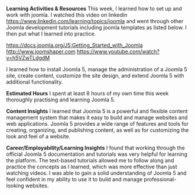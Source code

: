**Learning Activities & Resources**
This week, I learned how to set up and work with joomla. I watched this video on linkedin https://www.linkedin.com/learning/topics/joomla and 
went through other Joomla development tutorials including joomla templates as listed below. I then put what I learned into practice.

https://docs.joomla.org/J5:Getting_Started_with_Joomla
http://www.joomshaper.com
https://www.youtube.com/watch?v=h5VZwTLdgdM


I learned how to install Joomla 5, manage the administration of a Joomla 5 site, create content, customize the site design, and extend Joomla 5 with additional functionality.

**Estimated Hours**
I spent at least 8 hours of my own time this week thoroughly practising and learning Joomla 5.

**Content Insights**
I learned that Joomla 5 is a powerful and flexible content management system that makes it easy to build and manage websites and web applications. 
Joomla 5 provides a wide range of features and tools for creating, organizing, and publishing content, as well as for customizing the look and feel of a website.

**Career/Employability/Learning Insights**
I found that working through the official Joomla 5 documentation and tutorials was very helpful for learning the platform. The text-based tutorials allowed me to follow along and 
practice the concepts as I learned, which was more effective than just watching videos. I was able to
gain a solid understanding of Joomla 5 and feel confident in my ability to use it to build and manage professional-looking websites.
